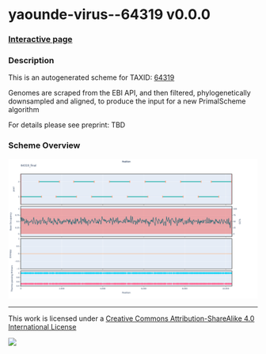 # yaounde-virus--64319 v0.0.0

### [Interactive page](https://chrisgkent.github.io/schemes/yaounde-virus--64319-1000-v0.0.0)

### Description

This is an autogenerated scheme for TAXID: [64319](https://www.ncbi.nlm.nih.gov/Taxonomy/Browser/wwwtax.cgi?mode=Info&id=64319&lvl=3&lin=f&keep=1&srchmode=1&unlock)

Genomes are scraped from the EBI API, and then filtered, phylogenetically downsampled and aligned, to produce the input for a new PrimalScheme algorithm

For details please see preprint: TBD

### Scheme Overview

![Alt text](work/64319_final.png '64319_final.png')

------------------------------------------------------------------------

This work is licensed under a [Creative Commons Attribution-ShareAlike 4.0 International License](http://creativecommons.org/licenses/by-sa/4.0/) 

![](https://i.creativecommons.org/l/by-sa/4.0/88x31.png)